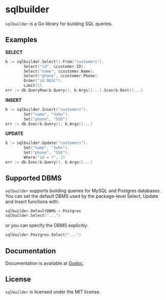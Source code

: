 sqlbuilder
==========

`sqlbuilder` is a Go library for building SQL queries.

Examples
--------

**SELECT**

```go
b := sqlbuilder.Select().From("customers").
        Select("id", &customer.ID).
        Select("name", &customer.Name).
        Select("phone", &customer.Phone).
        Order("id DESC").
        Limit(1)
err := db.QueryRow(b.Query(), b.Args()...).Scan(b.Dest()...)
```

**INSERT**

```go
b := sqlbuilder.Insert("customers").
        Set("name", "John").
        Set("phone", "555")
err := db.Exec(b.Query(), b.Args()...)
```

**UPDATE**

```go
b := sqlbuilder.Update("customers").
        Set("name", "John").
        Set("phone", "555").
        Where("id = ?", 1)
err := db.Exec(b.Query(), b.Args()...)
```

Supported DBMS
--------------

`sqlbuilder` supports building queries for MySQL and Postgres databases. You
can set the default DBMS used by the package-level Select, Update and Insert
functions with:

```go
sqlbuilder.DefaultDBMS = Postgres
sqlbuilder.Select("...")
```

or you can specify the DBMS explicitly:

```go
sqlbuilder.Postgres.Select("...")
```

Documentation
-------------

Documentation is available at [Godoc](http://godoc.org/github.com/thcyron/sqlbuilder).

License
-------

`sqlbuilder` is licensed under the MIT license.
